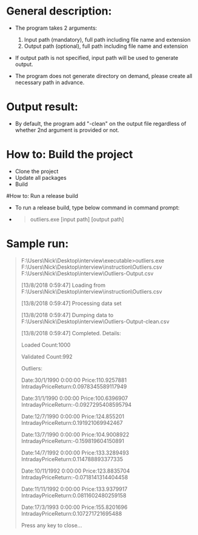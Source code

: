 # General description:
- The program takes 2 arguments: 
	1. Input path (mandatory), full path including file name and extension
	2. Output path (optional), full path including file name and extension

- If output path is not specified, input path will be used to generate output.
- The program does not generate directory on demand, please create all necessary path in advance.

# Output result:
- By default, the program add "-clean" on the output file regardless of whether 2nd argument is provided or not.

# How to: Build the project
- Clone the project
- Update all packages
- Build

#How to: Run a release build
- To run a release build, type below command in command prompt:
- > outliers.exe [input path] [output path]

# Sample run:
> F:\Users\Nick\Desktop\interview\executable>outliers.exe F:\Users\Nick\Desktop\interview\instruction\Outliers.csv F:\Users\Nick\Desktop\interview\Outliers-Output.csv
>
> [13/8/2018 0:59:47] Loading from F:\Users\Nick\Desktop\interview\instruction\Outliers.csv
> 
> [13/8/2018 0:59:47] Processing data set
> 
> [13/8/2018 0:59:47] Dumping data to F:\Users\Nick\Desktop\interview\Outliers-Output-clean.csv
> 
> [13/8/2018 0:59:47] Completed. Details:
> 
>
> Loaded Count:1000
> 
> Validated Count:992
> 
> Outliers:
> 
> Date:30/1/1990 0:00:00 Price:110.9257881 IntradayPriceReturn:0.0978345589117949
> 
> Date:31/1/1990 0:00:00 Price:100.6396907 IntradayPriceReturn:-0.0927295408595794
> 
> Date:12/7/1990 0:00:00 Price:124.855201 IntradayPriceReturn:0.191921069942467
> 
> Date:13/7/1990 0:00:00 Price:104.9008922 IntradayPriceReturn:-0.159819604150891
> 
> Date:14/7/1992 0:00:00 Price:133.3289493 IntradayPriceReturn:0.114788893377335
> 
> Date:10/11/1992 0:00:00 Price:123.8835704 IntradayPriceReturn:-0.0718141314404458
> 
> Date:11/11/1992 0:00:00 Price:133.9379917 IntradayPriceReturn:0.0811602480259158
> 
> Date:17/3/1993 0:00:00 Price:155.8201696 IntradayPriceReturn:0.107271721695488
> 
> Press any key to close...